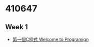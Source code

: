 # 410647

## Week 1
- [ 第一個C程式 Welcome to Programign](https://github.com/xiinn7/410647)
<!--stackedit_data:
eyJoaXN0b3J5IjpbODgyOTQ4NjQ1XX0=
-->